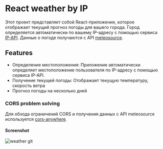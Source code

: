 # React weather by IP
Этот проект представляет собой React-приложение, которое отображает текущий прогноз погоды для вашего города. Город определяется автоматически по вашему IP-адресу с помощью сервиса [IP-API](https://ip-api.com/). Данные о погоде получаются с API [meteosource](https://www.meteosource.com/documentation).

## Features
- Определение местоположения: Приложение автоматически определяет местоположение пользователя по IP-адресу с помощью сервиса IP-API.
- Получение текущей погоды: Отображает текущую температуру, скорость ветра
- Прогноз погоды на несколько дней

### CORS problem solving
Для обхода ограничений CORS и получения данных с API meteosource используется [cors-anywhere](https://cors-anywhere.herokuapp.com/corsdemo).

#### Screenshot
![weather git](https://github.com/user-attachments/assets/fdb95e20-5602-4bb7-8b36-578219ad24a7)
